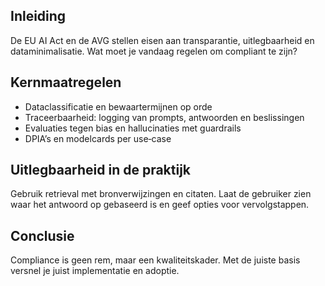 ## Inleiding
De EU AI Act en de AVG stellen eisen aan transparantie, uitlegbaarheid en dataminimalisatie. Wat moet je vandaag regelen om compliant te zijn?

## Kernmaatregelen
- Dataclassificatie en bewaartermijnen op orde
- Traceerbaarheid: logging van prompts, antwoorden en beslissingen
- Evaluaties tegen bias en hallucinaties met guardrails
- DPIA’s en modelcards per use‑case

## Uitlegbaarheid in de praktijk
Gebruik retrieval met bronverwijzingen en citaten. Laat de gebruiker zien waar het antwoord op gebaseerd is en geef opties voor vervolgstappen.

## Conclusie
Compliance is geen rem, maar een kwaliteitskader. Met de juiste basis versnel je juist implementatie en adoptie.

